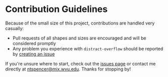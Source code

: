 # Contribution Guidelines

Because of the small size of this project, contributions are handled very casually:
 - Pull requests of all shapes and sizes are encouraged and will be considered promptly
 - Any problem you experience with `distract-overflow` should be reported by [creating an issue](https://github.com/nathantspencer/distract-overflow/issues/new)

If you're unsure where to start, check out the [issues page](https://github.com/nathantspencer/distract-overflow/issues) or contact me directly at ntspencer@mix.wvu.edu. Thanks for stopping by!
